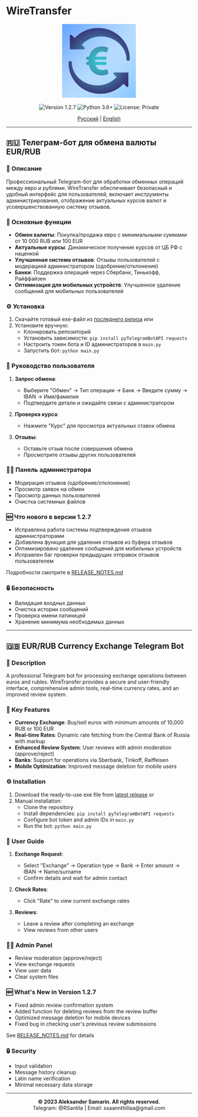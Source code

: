 # WireTransfer

<p align="center">
  <img src="icon.jpg" alt="WireTransfer Logo" width="200" height="200">
</p>

<p align="center">
  <img src="https://img.shields.io/badge/version-1.2.7-blue.svg" alt="Version 1.2.7">
  <img src="https://img.shields.io/badge/python-3.6+-green.svg" alt="Python 3.6+">
  <img src="https://img.shields.io/badge/license-Private-red.svg" alt="License: Private">
</p>

<p align="center">
  <a href="#rus">Русский</a> |
  <a href="#eng">English</a>
</p>

---

<a id="rus"></a>
## 🇷🇺 Телеграм-бот для обмена валюты EUR/RUB

### 📝 Описание
Профессиональный Telegram-бот для обработки обменных операций между евро и рублями. WireTransfer обеспечивает безопасный и удобный интерфейс для пользователей, включает инструменты администрирования, отображение актуальных курсов валют и усовершенствованную систему отзывов.

### 🚀 Основные функции
- **Обмен валюты**: Покупка/продажа евро с минимальными суммами от 10 000 RUB или 100 EUR
- **Актуальные курсы**: Динамическое получение курсов от ЦБ РФ с наценкой
- **Улучшенная система отзывов**: Отзывы пользователей с модерацией администратором (одобрение/отклонение)
- **Банки**: Поддержка операций через Сбербанк, Тинькофф, Райффайзен
- **Оптимизация для мобильных устройств**: Улучшенное удаление сообщений для мобильных пользователей

### ⚙️ Установка
1. Скачайте готовый exe-файл из [последнего релиза](https://github.com/yourusername/wiretransfer/releases) или
2. Установите вручную:
   - Клонировать репозиторий
   - Установить зависимости: `pip install pyTelegramBotAPI requests`
   - Настроить токен бота и ID администраторов в `main.py`
   - Запустить бот: `python main.py`

### 👤 Руководство пользователя
1. **Запрос обмена**: 
   - Выберите "Обмен" → Тип операции → Банк → Введите сумму → IBAN → Имя/фамилия
   - Подтвердите детали и ожидайте связи с администратором

2. **Проверка курса**:
   - Нажмите "Курс" для просмотра актуальных ставок обмена

3. **Отзывы**:
   - Оставьте отзыв после совершения обмена
   - Просмотрите отзывы других пользователей

### 👨‍💼 Панель администратора
- Модерация отзывов (одобрение/отклонение)
- Просмотр заявок на обмен
- Просмотр данных пользователей
- Очистка системных файлов

### 🆕 Что нового в версии 1.2.7
- Исправлена работа системы подтверждения отзывов администраторами
- Добавлена функция для удаления отзывов из буфера отзывов
- Оптимизировано удаление сообщений для мобильных устройств
- Исправлен баг проверки предыдущих отправок отзывов пользователем

Подробности смотрите в [RELEASE_NOTES.md](RELEASE_NOTES.md)

### 🔒 Безопасность
- Валидация входных данных
- Очистка истории сообщений
- Проверка имени латиницей
- Хранение минимума необходимых данных

---

<a id="eng"></a>
## 🇬🇧 EUR/RUB Currency Exchange Telegram Bot

### 📝 Description
A professional Telegram bot for processing exchange operations between euros and rubles. WireTransfer provides a secure and user-friendly interface, comprehensive admin tools, real-time currency rates, and an improved review system.

### 🚀 Key Features
- **Currency Exchange**: Buy/sell euros with minimum amounts of 10,000 RUB or 100 EUR
- **Real-time Rates**: Dynamic rate fetching from the Central Bank of Russia with markup
- **Enhanced Review System**: User reviews with admin moderation (approve/reject)
- **Banks**: Support for operations via Sberbank, Tinkoff, Raiffeisen
- **Mobile Optimization**: Improved message deletion for mobile users

### ⚙️ Installation
1. Download the ready-to-use exe file from [latest release](https://github.com/yourusername/wiretransfer/releases) or
2. Manual installation:
   - Clone the repository
   - Install dependencies: `pip install pyTelegramBotAPI requests`
   - Configure bot token and admin IDs in `main.py`
   - Run the bot: `python main.py`

### 👤 User Guide
1. **Exchange Request**: 
   - Select "Exchange" → Operation type → Bank → Enter amount → IBAN → Name/surname
   - Confirm details and wait for admin contact

2. **Check Rates**:
   - Click "Rate" to view current exchange rates

3. **Reviews**:
   - Leave a review after completing an exchange
   - View reviews from other users

### 👨‍💼 Admin Panel
- Review moderation (approve/reject)
- View exchange requests
- View user data
- Clear system files

### 🆕 What's New in Version 1.2.7
- Fixed admin review confirmation system
- Added function for deleting reviews from the review buffer
- Optimized message deletion for mobile devices
- Fixed bug in checking user's previous review submissions

See [RELEASE_NOTES.md](RELEASE_NOTES.md) for details

### 🔒 Security
- Input validation
- Message history cleanup
- Latin name verification
- Minimal necessary data storage

---

<p align="center">
  <strong>© 2023 Aleksander Samarin. All rights reserved.</strong><br>
  Telegram: @RSantila | Email: ssaannttiillaa@gmail.com
</p>